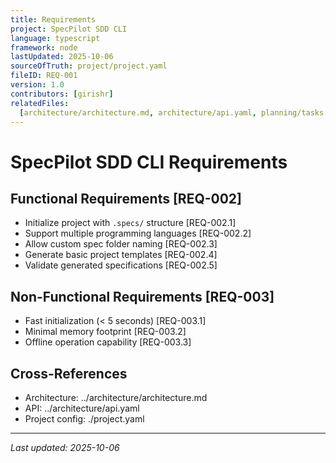 ```yaml
---
title: Requirements
project: SpecPilot SDD CLI
language: typescript
framework: node
lastUpdated: 2025-10-06
sourceOfTruth: project/project.yaml
fileID: REQ-001
version: 1.0
contributors: [girishr]
relatedFiles:
  [architecture/architecture.md, architecture/api.yaml, planning/tasks.md]
---
```


# SpecPilot SDD CLI Requirements

## Functional Requirements [REQ-002]

- Initialize project with `.specs/` structure [REQ-002.1]
- Support multiple programming languages [REQ-002.2]
- Allow custom spec folder naming [REQ-002.3]
- Generate basic project templates [REQ-002.4]
- Validate generated specifications [REQ-002.5]

## Non-Functional Requirements [REQ-003]

- Fast initialization (< 5 seconds) [REQ-003.1]
- Minimal memory footprint [REQ-003.2]
- Offline operation capability [REQ-003.3]

## Cross-References

- Architecture: ../architecture/architecture.md
- API: ../architecture/api.yaml
- Project config: ./project.yaml

---

_Last updated: 2025-10-06_
